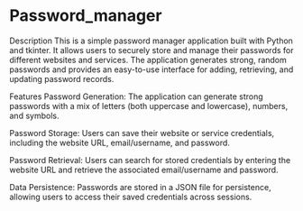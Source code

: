 # Password_manager

Description
This is a simple password manager application built with Python and tkinter. It allows users to securely store and manage their passwords for different websites and services. The application generates strong, random passwords and provides an easy-to-use interface for adding, retrieving, and updating password records.

Features
Password Generation: The application can generate strong passwords with a mix of letters (both uppercase and lowercase), numbers, and symbols.

Password Storage: Users can save their website or service credentials, including the website URL, email/username, and password.

Password Retrieval: Users can search for stored credentials by entering the website URL and retrieve the associated email/username and password.

Data Persistence: Passwords are stored in a JSON file for persistence, allowing users to access their saved credentials across sessions.
